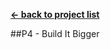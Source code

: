 **[← back to project list](https://github.com/alex-gru/android_dev_nanodegree_udacity/blob/master/README.md)**

##P4 - Build It Bigger


